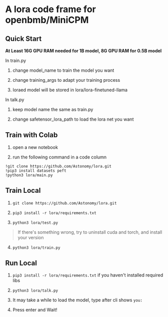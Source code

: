 # A lora code frame for openbmb/MiniCPM

## Quick Start
**At Least 16G GPU RAM needed for 1B model, 8G GPU RAM for 0.5B model**

In train.py
1. change model_name to train the model you want

2. change training_args to adapt your training process

3. loraed model will be stored in lora/lora-finetuned-llama

In talk.py
1. keep model name the same as train.py

2. change safetensor_lora_path to load the lora net you want

## Train with Colab
1. open a new notebook

2. run the following command in a code column 
```shell
!git clone https://github.com/Astonomy/lora.git
!pip3 install datasets peft
!python3 lora/main.py
```

## Train Local
1. ` git clone https://github.com/Astonomy/lora.git `

2. ` pip3 install -r lora/requirements.txt `

3. ` python3 lora/test.py `

> If there's something wrong, try to uninstall cuda and torch, and install your version

4.  ` python3 lora/train.py `

## Run Local
1. ` pip3 install -r lora/requirements.txt ` if you haven't installed required libs

2. ` python3 lora/talk.py `

3. It may take a while to load the model, type after cli shows ` you: `

4. Press enter and Wait!
